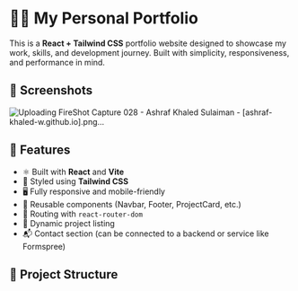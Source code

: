 # 🧑‍💻 My Personal Portfolio

This is a **React + Tailwind CSS** portfolio website designed to showcase my work, skills, and development journey. Built with simplicity, responsiveness, and performance in mind.

## 📸 Screenshots

![Uploading FireShot Capture 028 - Ashraf Khaled Sulaiman - [ashraf-khaled-w.github.io].png…]()


## 🚀 Features

- ⚛️ Built with **React** and **Vite**
- 💨 Styled using **Tailwind CSS**
- 🖥️ Fully responsive and mobile-friendly
- 🧩 Reusable components (Navbar, Footer, ProjectCard, etc.)
- 🧭 Routing with `react-router-dom`
- 📇 Dynamic project listing
- 📬 Contact section (can be connected to a backend or service like Formspree)

## 📁 Project Structure

